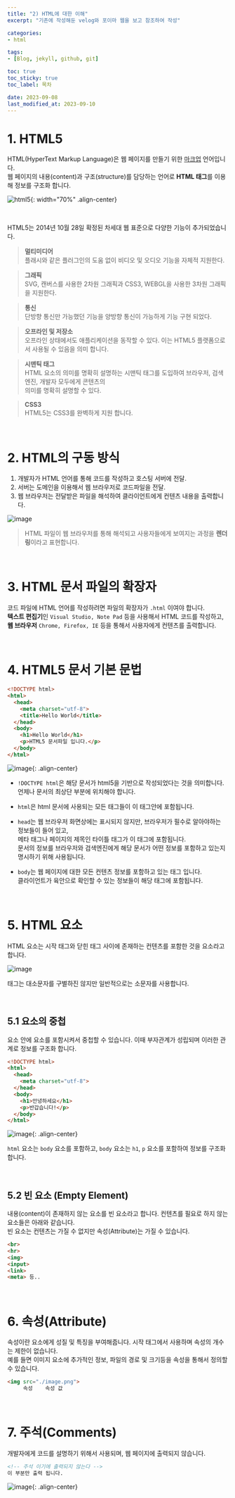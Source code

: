```yaml
---
title: "2) HTML에 대한 이해"
excerpt: "기존에 작성해둔 velog와 포이마 웹을 보고 참조하여 작성"

categories: 
- html

tags:
- [Blog, jekyll, github, git]

toc: true
toc_sticky: true
toc_label: 목차

date: 2023-09-08
last_modified_at: 2023-09-10
---
```


# 1. HTML5 
HTML(HyperText Markup Language)은 웹 페이지를 만들기 위한 [마크업](https://velog.io/@devp1023/%EB%A7%88%ED%81%AC%EC%97%85-%EC%96%B8%EC%96%B4%EB%9E%80) 언어입니다.  
웹 페이지의 내용(content)과 구조(structure)를 담당하는 언어로 <strong>HTML 태그</strong>를 이용해 정보를 구조화 합니다.  

![html5](https://github.com/studydong/studydong.github.io/assets/57532060/7fdcfe38-8565-4bf0-a8b1-829181405d66){: width="70%" .align-center}

<br>

HTML5는 2014년 10월 28일 확정된 차세대 웹 표준으로 다양한 기능이 추가되었습니다.  

> **멀티미디어**  
플래시와 같은 플러그인의 도움 없이 비디오 및 오디오 기능을 자체적 지원한다.

> **그래픽**  
SVG, 캔버스를 사용한 2차원 그래픽과 CSS3, WEBGL을 사용한 3차원 그래픽을 지원한다.

> **통신**  
단방향 통신만 가능했던 기능을 양방향 통신이 가능하게 기능 구현 되었다.

> **오프라인 및 저장소**  
오프라인 상태에서도 애플리케이션을 동작할 수 있다. 이는 HTML5 플랫폼으로서 사용될 수 있음을 의미 합니다.

> **시맨틱 태그**  
HTML 요소의 의미를 명확히 설명하는 시맨틱 태그를 도입하여 브라우저, 검색엔진, 개발자 모두에게 콘텐츠의  
의미를 명확히 설명할 수 있다.

> **CSS3**  
HTML5는 CSS3를 완벽하게 지원 합니다.

<br>

# 2. HTML의 구동 방식
1) 개발자가 HTML 언어를 통해 코드를 작성하고 호스팅 서버에 전달.  
2) 서버는 도메인을 이용해서 웹 브라우저로 코드파일을 전달.  
3) 웹 브라우저는 전달받은 파일을 해석하여 클라이언트에게 컨텐츠 내용을 출력합니다.  

![image](https://github.com/studydong/studydong.github.io/assets/57532060/07df9437-c744-46b5-a959-7919ea0e50be)

> HTML 파일이 웹 브라우저를 통해 해석되고 사용자들에게 보여지는 과정을 **렌더링**이라고 표현합니다.

<br>

# 3. HTML 문서 파일의 확장자
코드 파일에 HTML 언어를 작성하려면 파일의 확장자가 `.html` 이여야 합니다.  
**텍스트 편집기**인 `Visual Studio, Note Pad` 등을 사용해서 HTML 코드를 작성하고,  
**웹 브라우저** `Chrome, Firefox, IE` 등을 통해서 사용자에게 컨텐츠를 출력합니다.

<br>

# 4. HTML5 문서 기본 문법

```html
<!DOCTYPE html>
<html>
  <head>
    <meta charset="utf-8">
    <title>Hello World</title>
  </head>
  <body>
    <h1>Hello World</h1>
    <p>HTML5 문서파일 입니다.</p>
  </body>
</html>
```

![image](https://github.com/studydong/studydong.github.io/assets/57532060/5c170afe-a5d1-41ac-bb8f-82841b7b3e49){: .align-center}

* `!DOCTYPE html`은 해당 문서가 html5을 기반으로 작성되었다는 것을 의미합니다.  
언제나 문서의 최상단 부분에 위치해야 합니다.

* `html`은 html 문서에 사용되는 모든 태그들이 이 태그안에 포함됩니다.

* `head`는 웹 브라우저 화면상에는 표시되지 않지만, 브라우저가 필수로 알아야하는 정보들이 들어 있고,  
메타 태그나 페이지의 제목인 타이틀 태그가 이 태그에 포함됩니다.  
문서의 정보를 브라우저와 검색엔진에게 해당 문서가 어떤 정보를 포함하고 있는지 명시하기 위해 사용됩니다.

* `body`는 웹 페이지에 대한 모든 컨텐츠 정보를 포함하고 있는 태그 입니다.  
클라이언트가 육안으로 확인할 수 있는 정보들이 해당 태그에 포함됩니다.

<br>

# 5. HTML 요소
HTML 요소는 시작 태그와 닫힌 태그 사이에 존재하는 컨텐츠를 포함한 것을 요소라고 합니다.

![image](https://velog.velcdn.com/images/devp1023/post/63de0a13-4248-44fb-8a24-0ba51b43cc73/image.png)

태그는 대소문자를 구별하진 않지만 일반적으로는 소문자를 사용합니다.

<br>

## 5.1 요소의 중첩
요소 안에 요소를 포함시켜서 중첩할 수 있습니다. 이때 부자관계가 성립되며 이러한 관계로 정보를 구조화 합니다.

```html
<!DOCTYPE html>
<html>
  <head>
    <meta charset="utf-8">
  </head>
  <body>
    <h1>안녕하세요</h1>
    <p>반갑습니다!</p>
  </body>
</html>
```

![image](https://github.com/studydong/studydong.github.io/assets/57532060/f06d335f-439d-40ea-9fd1-f162b854ddae){: .align-center}

`html` 요소는 `body` 요소를 포함하고, `body` 요소는 `h1`, `p` 요소를 포함하여 정보를 구조화 합니다.

<br>

## 5.2 빈 요소 (Empty Element)
내용(content)이 존재하지 않는 요소를 빈 요소라고 합니다. 컨텐츠를 필요로 하지 않는 요소들은 아래와 같습니다.  
빈 요소는 컨텐츠는 가질 수 없지만 속성(Attribute)는 가질 수 있습니다.

```html
<br>
<hr>
<img>
<input>
<link>
<meta> 등..
```

<br>

# 6. 속성(Attribute)
속성이란 요소에게 성질 및 특징을 부여해줍니다. 시작 태그에서 사용하며 속성의 개수는 제한이 없습니다.  
예를 들면 이미지 요소에 추가적인 정보, 파일의 경로 및 크기등을 속성을 통해서 정의할 수 있습니다.

```html
<img src="./image.png">
     속성    속성 값
```

<br>

# 7. 주석(Comments)
개발자에게 코드를 설명하기 위해서 사용되며, 웹 페이지에 출력되지 않습니다.

```html
<!-- 주석 이기에 출력되지 않는다 -->
이 부분만 출력 됩니다.
```

![image](https://github.com/studydong/studydong.github.io/assets/57532060/98a143e9-9952-4cd2-a652-66331184da3d){: .align-center}


